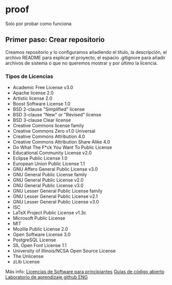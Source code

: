 # proof
Solo por probar como funciona

## Primer paso: Crear repositorio

Creamos repositorio y lo configuramos añadiendo el título, la descripción, el archivo README para explicar el proyecto, el espacio .gitignore para añadir archivos de sistema o que no queremos mostrar y por último la licencia.

### Tipos de Licencias
* Academic Free License v3.0
* Apache license 2.0
* Artistic license 2.0
* Boost Software License 1.0
* BSD 2-clause "Simplified" license
* BSD 3-clause "New" or "Revised" license
* BSD 3-clause Clear license
* Creative Commons license family
* Creative Commons Zero v1.0 Universal
* Creative Commons Attribution 4.0
* Creative Commons Attribution Share Alike 4.0
* Do What The F*ck You Want To Public License
* Educational Community License v2.0
* Eclipse Public License 1.0
* European Union Public License 1.1
* GNU Affero General Public License v3.0
* GNU General Public License family
* GNU General Public License v2.0
* GNU General Public License v3.0
* GNU Lesser General Public License family
* GNU Lesser General Public License v2.1
* GNU Lesser General Public License v3.0
* ISC
* LaTeX Project Public License v1.3c
* Microsoft Public License
* MIT
* Mozilla Public License 2.0
* Open Software License 3.0
* PostgreSQL License
* SIL Open Font License 1.1
* University of Illinois/NCSA Open Source License
* The Unlicense
* zLib License

Más info: 
  [Licencias de Software para principiantes](https://medium.com/adalab/licencias-de-software-para-principiantes-c90c0e53be42)
  [Guías de código abierto](https://opensource.guide/es/)
  [Laboratorio de aprendizaje github ENG](https://opensource.guide/es/)




